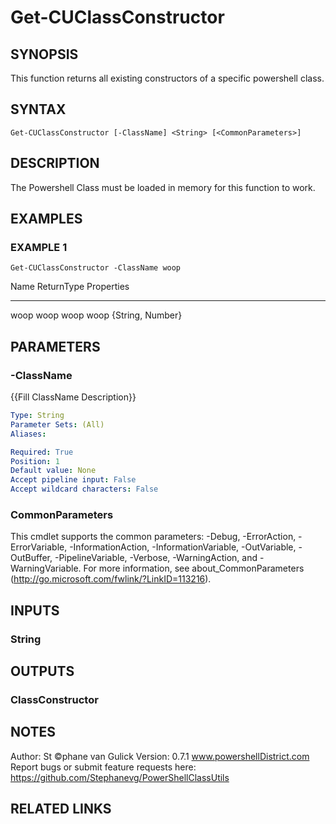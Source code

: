 # Get-CUClassConstructor

## SYNOPSIS
This function returns all existing constructors of a specific powershell class.

## SYNTAX

```
Get-CUClassConstructor [-ClassName] <String> [<CommonParameters>]
```

## DESCRIPTION
The Powershell Class must be loaded in memory for this function to work.

## EXAMPLES

### EXAMPLE 1
```
Get-CUClassConstructor -ClassName woop
```

Name ReturnType Properties
---- ---------- ----------
woop woop
woop woop       {String, Number}

## PARAMETERS

### -ClassName
{{Fill ClassName Description}}

```yaml
Type: String
Parameter Sets: (All)
Aliases:

Required: True
Position: 1
Default value: None
Accept pipeline input: False
Accept wildcard characters: False
```

### CommonParameters
This cmdlet supports the common parameters: -Debug, -ErrorAction, -ErrorVariable, -InformationAction, -InformationVariable, -OutVariable, -OutBuffer, -PipelineVariable, -Verbose, -WarningAction, and -WarningVariable.
For more information, see about_CommonParameters (http://go.microsoft.com/fwlink/?LinkID=113216).

## INPUTS

### String
## OUTPUTS

### ClassConstructor
## NOTES
Author: St ©phane van Gulick
Version: 0.7.1
www.powershellDistrict.com
Report bugs or submit feature requests here:
https://github.com/Stephanevg/PowerShellClassUtils

## RELATED LINKS
